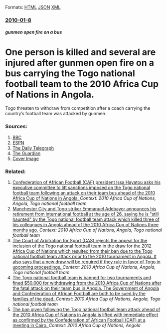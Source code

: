
Formats: [HTML](/news/2010/01/8/one-person-is-killed-and-several-are-injured-after-gunmen-open-fire-on-a-bus-carrying-the-togo-national-football-team-to-the-2010-africa-cup.html)  [JSON](/news/2010/01/8/one-person-is-killed-and-several-are-injured-after-gunmen-open-fire-on-a-bus-carrying-the-togo-national-football-team-to-the-2010-africa-cup.json)  [XML](/news/2010/01/8/one-person-is-killed-and-several-are-injured-after-gunmen-open-fire-on-a-bus-carrying-the-togo-national-football-team-to-the-2010-africa-cup.xml)  

### [2010-01-8](/news/2010/01/8/index.md)

##### gunmen open fire on a bus
# One person is killed and several are injured after gunmen open fire on a bus carrying the Togo national football team to the 2010 Africa Cup of Nations in Angola. 

Togo threaten to withdraw from competition after a coach carrying the country&rsquo;s football team was attacked by gunmen.


### Sources:

1. [BBC](http://news.bbc.co.uk/1/hi/world/africa/8449319.stm)
2. [ESPN](http://soccernet.espn.go.com/news/story?id=722453&sec=global&campaign=rss&source=soccernet&cc=5739)
3. [The Daily Telegraph](http://www.telegraph.co.uk/sport/football/6953884/Togo-we-cannot-play-after-this-bloodshed.html)
4. [The Guardian](http://www.guardian.co.uk/world/2010/jan/08/togo-football-team-ambushed-angola)
4. [Cover Image](http://i.telegraph.co.uk/multimedia/archive/01556/togo-team_1556029a.jpg)

### Related:

1. [Confederation of African Football (CAF) president Issa Hayatou asks his executive committee to lift sanctions imposed on the Togo national football team following an attack on their team bus ahead of the 2010 Africa Cup of Nations in Angola. ](/news/2010/05/7/confederation-of-african-football-caf-president-issa-hayatou-asks-his-executive-committee-to-lift-sanctions-imposed-on-the-togo-national-f.md) _Context: 2010 Africa Cup of Nations, Angola, Togo national football team_
2. [Manchester City and Togo striker Emmanuel Adebayor announces his retirement from international football at the age of 26, saying he is "still haunted" by the Togo national football team attack which killed three of his colleagues in Angola ahead of the 2010 Africa Cup of Nations three months ago. ](/news/2010/04/12/manchester-city-and-togo-striker-emmanuel-adebayor-announces-his-retirement-from-international-football-at-the-age-of-26-saying-he-is-stil.md) _Context: 2010 Africa Cup of Nations, Angola, Togo national football team_
3. [The Court of Arbitration for Sport (CAS) rejects the appeal for the inclusion of the Togo national football team in the draw for the 2012 Africa Cup of Nations which resulted from their ban due to the Togo national football team attack prior to the 2010 tournament in Angola. It also says that a new draw will be required if they rule in favor of Togo in upcoming proceedings. ](/news/2010/02/18/the-court-of-arbitration-for-sport-cas-rejects-the-appeal-for-the-inclusion-of-the-togo-national-football-team-in-the-draw-for-the-2012-af.md) _Context: 2010 Africa Cup of Nations, Angola, Togo national football team_
4. [The Togo national football team is banned for two tournaments and fined $50,000 for withdrawing from the 2010 Africa Cup of Nations after the fatal attack on their team bus in Angola. The Government of Angola and Confederation of African Football are both to be sued by the families of the dead. ](/news/2010/01/30/the-togo-national-football-team-is-banned-for-two-tournaments-and-fined-50-000-for-withdrawing-from-the-2010-africa-cup-of-nations-after-th.md) _Context: 2010 Africa Cup of Nations, Angola, Togo national football team_
5. [The ban given following the Togo national football team attack ahead of the 2010 Africa Cup of Nations in Angola is lifted with immediate effect as confirmed by the Confederation of African Football (CAF) at a meeting in Cairo. ](/news/2010/05/14/the-ban-given-following-the-togo-national-football-team-attack-ahead-of-the-2010-africa-cup-of-nations-in-angola-is-lifted-with-immediate-ef.md) _Context: 2010 Africa Cup of Nations, Angola_
